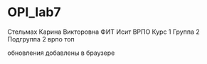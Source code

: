 # OPI_lab7
Стельмах Карина Викторовна ФИТ Исит ВРПО Курс 1 Группа 2 Подгруппа 2
врпо топ


обновления добавлены в браузере


